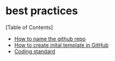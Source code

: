 # best practices 

[Table of Contents]

* [How to name the github repo](REPO_NAMING_STD.md)
* ⁠[How to create inital template in GitHub](CREATE_INITIAL_TEMPLATE.md)
* [Coding standard](CODING_STANDARD.md)
